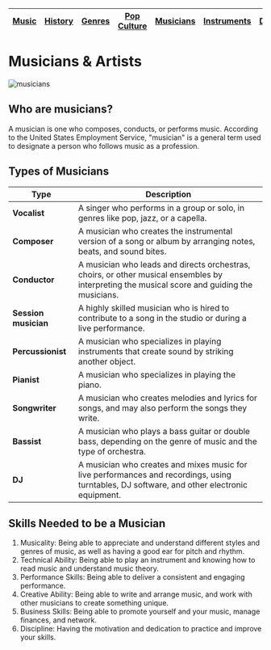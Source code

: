 | [Music](music.md) | [History](history.md) | [Genres](genres.md) | [Pop Culture](popculture.md) |  [Musicians](musicians.md) | [Instruments](instruments.md) | [Dance](dance.md) |
| --- | --- | --- | --- | --- | --- | --- |

# Musicians & Artists
![musicians](https://github.com/user-attachments/assets/c647c472-7094-44fd-a769-0838b51dbbab)
## Who are musicians?
A musician is one who composes, conducts, or performs music. According to the United States Employment Service, "musician" is a general term used to designate a person who follows music as a profession.

## Types of Musicians
| Type | Description |
| ---- | ---------- | 
| **Vocalist** | A singer who performs in a group or solo, in genres like pop, jazz, or a capella. |
| **Composer** | A musician who creates the instrumental version of a song or album by arranging notes, beats, and sound bites. |
| **Conductor** | A musician who leads and directs orchestras, choirs, or other musical ensembles by interpreting the musical score and guiding the musicians. |
| **Session musician** | A highly skilled musician who is hired to contribute to a song in the studio or during a live performance. |
| **Percussionist** | A musician who specializes in playing instruments that create sound by striking another object. |
| **Pianist** | A musician who specializes in playing the piano. |
| **Songwriter** | A musician who creates melodies and lyrics for songs, and may also perform the songs they write. |
| **Bassist** | A musician who plays a bass guitar or double bass, depending on the genre of music and the type of orchestra. | 
| **DJ** | A musician who creates and mixes music for live performances and recordings, using turntables, DJ software, and other electronic equipment. |

## Skills Needed to be a Musician
1. Musicality: Being able to appreciate and understand different styles and genres of music, as well as having a good ear for pitch and rhythm.
2. Technical Ability: Being able to play an instrument and knowing how to read music and understand music theory.
3. Performance Skills: Being able to deliver a consistent and engaging performance.
4. Creative Ability: Being able to write and arrange music, and work with other musicians to create something unique.
5. Business Skills: Being able to promote yourself and your music, manage finances, and network.
6. Discipline: Having the motivation and dedication to practice and improve your skills.

